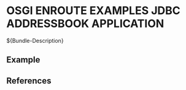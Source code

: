 # OSGI ENROUTE EXAMPLES JDBC ADDRESSBOOK APPLICATION

${Bundle-Description}

## Example

## References

